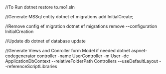//To Run
dotnet restore to.mo1.sln 

//Generate MSSql entity 
dotnet ef migrations add InitialCreate; 

//Remove config ef migration 
dotnet ef migrations remove --configuration InitialCreation 

//Update db 
dotnet ef database update 

//Generate Views and Conroller form Model if needed 
dotnet aspnet-codegenerator controller -name UserController -m User -dc ApplicationDbContext --relativeFolderPath Controllers --useDefaultLayout --referenceScriptLibraries

